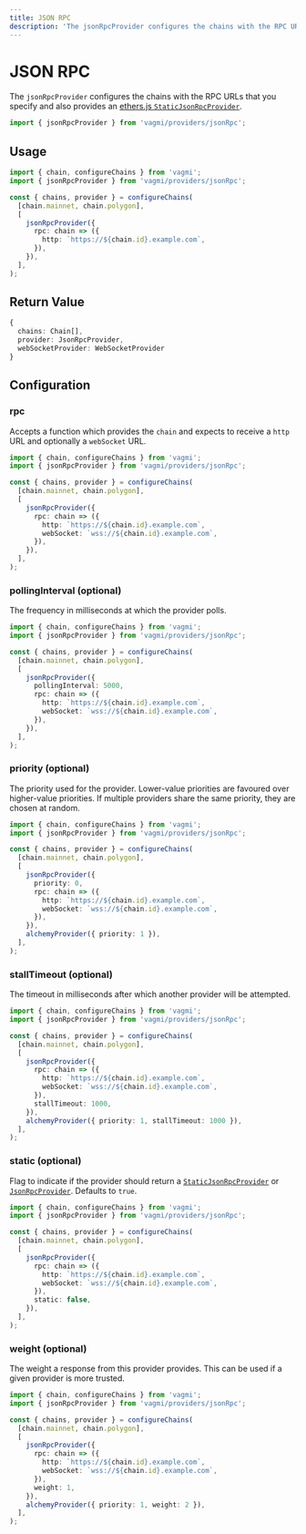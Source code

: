 ```yaml
---
title: JSON RPC
description: 'The jsonRpcProvider configures the chains with the RPC URLs that you specify and also provides an ethers.js StaticJsonRpcProvider.'
---
```


# JSON RPC

The `jsonRpcProvider` configures the chains with the RPC URLs that you specify and also provides an [ethers.js `StaticJsonRpcProvider`](https://docs.ethers.io/v5/api/providers/jsonrpc-provider/#StaticJsonRpcProvider).

```ts
import { jsonRpcProvider } from 'vagmi/providers/jsonRpc';
```

## Usage

```ts
import { chain, configureChains } from 'vagmi';
import { jsonRpcProvider } from 'vagmi/providers/jsonRpc';

const { chains, provider } = configureChains(
  [chain.mainnet, chain.polygon],
  [
    jsonRpcProvider({
      rpc: chain => ({
        http: `https://${chain.id}.example.com`,
      }),
    }),
  ],
);
```

## Return Value

```ts
{
  chains: Chain[],
  provider: JsonRpcProvider,
  webSocketProvider: WebSocketProvider
}
```

## Configuration

### rpc

Accepts a function which provides the `chain` and expects to receive a `http` URL and optionally a `webSocket` URL.

```ts
import { chain, configureChains } from 'vagmi';
import { jsonRpcProvider } from 'vagmi/providers/jsonRpc';

const { chains, provider } = configureChains(
  [chain.mainnet, chain.polygon],
  [
    jsonRpcProvider({
      rpc: chain => ({
        http: `https://${chain.id}.example.com`,
        webSocket: `wss://${chain.id}.example.com`,
      }),
    }),
  ],
);
```

### pollingInterval (optional)

The frequency in milliseconds at which the provider polls.

```ts
import { chain, configureChains } from 'vagmi';
import { jsonRpcProvider } from 'vagmi/providers/jsonRpc';

const { chains, provider } = configureChains(
  [chain.mainnet, chain.polygon],
  [
    jsonRpcProvider({
      pollingInterval: 5000,
      rpc: chain => ({
        http: `https://${chain.id}.example.com`,
        webSocket: `wss://${chain.id}.example.com`,
      }),
    }),
  ],
);
```

### priority (optional)

The priority used for the provider. Lower-value priorities are favoured over higher-value priorities. If multiple providers share the same priority, they are chosen at random.

```ts
import { chain, configureChains } from 'vagmi';
import { jsonRpcProvider } from 'vagmi/providers/jsonRpc';

const { chains, provider } = configureChains(
  [chain.mainnet, chain.polygon],
  [
    jsonRpcProvider({
      priority: 0,
      rpc: chain => ({
        http: `https://${chain.id}.example.com`,
        webSocket: `wss://${chain.id}.example.com`,
      }),
    }),
    alchemyProvider({ priority: 1 }),
  ],
);
```

### stallTimeout (optional)

The timeout in milliseconds after which another provider will be attempted.

```ts
import { chain, configureChains } from 'vagmi';
import { jsonRpcProvider } from 'vagmi/providers/jsonRpc';

const { chains, provider } = configureChains(
  [chain.mainnet, chain.polygon],
  [
    jsonRpcProvider({
      rpc: chain => ({
        http: `https://${chain.id}.example.com`,
        webSocket: `wss://${chain.id}.example.com`,
      }),
      stallTimeout: 1000,
    }),
    alchemyProvider({ priority: 1, stallTimeout: 1000 }),
  ],
);
```

### static (optional)

Flag to indicate if the provider should return a [`StaticJsonRpcProvider`](https://docs.ethers.io/v5/api/providers/jsonrpc-provider/#StaticJsonRpcProvider) or [`JsonRpcProvider`](https://docs.ethers.io/v5/api/providers/jsonrpc-provider/#JsonRpcProvider). Defaults to `true`.

```ts
import { chain, configureChains } from 'vagmi';
import { jsonRpcProvider } from 'vagmi/providers/jsonRpc';

const { chains, provider } = configureChains(
  [chain.mainnet, chain.polygon],
  [
    jsonRpcProvider({
      rpc: chain => ({
        http: `https://${chain.id}.example.com`,
        webSocket: `wss://${chain.id}.example.com`,
      }),
      static: false,
    }),
  ],
);
```

### weight (optional)

The weight a response from this provider provides. This can be used if a given provider is more trusted.

```ts
import { chain, configureChains } from 'vagmi';
import { jsonRpcProvider } from 'vagmi/providers/jsonRpc';

const { chains, provider } = configureChains(
  [chain.mainnet, chain.polygon],
  [
    jsonRpcProvider({
      rpc: chain => ({
        http: `https://${chain.id}.example.com`,
        webSocket: `wss://${chain.id}.example.com`,
      }),
      weight: 1,
    }),
    alchemyProvider({ priority: 1, weight: 2 }),
  ],
);
```
